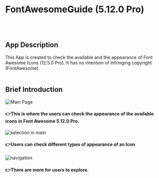 # FontAwesomeGuide (5.12.0 Pro)
<br/>
<br/>

## App Description
This App is created to check the available and the appearance of Font Awesome Icons (12.5.0 Pro). It has no intention of infringing copyright (FontAwesome). 
<br/>
<br/>
## Brief Introduction

![Main Page](https://raw.githubusercontent.com/ninguest/fontawesomeGuide/main/resource/mainpage.PNG "App Main Page")  

#### 👉This is where the users can check the appearance of the available icons in Font Awesome 5.12.0 Pro. 

![selection in main](https://raw.githubusercontent.com/ninguest/fontawesomeGuide/main/resource/mainselect.PNG "Selection In Main Page")  


#### 👉Users can check different types of appearance of an Icon

![navigation](https://raw.githubusercontent.com/ninguest/fontawesomeGuide/main/resource/navigationbar.PNG "navigation bar")  

#### 👉There are more for users to explore.

